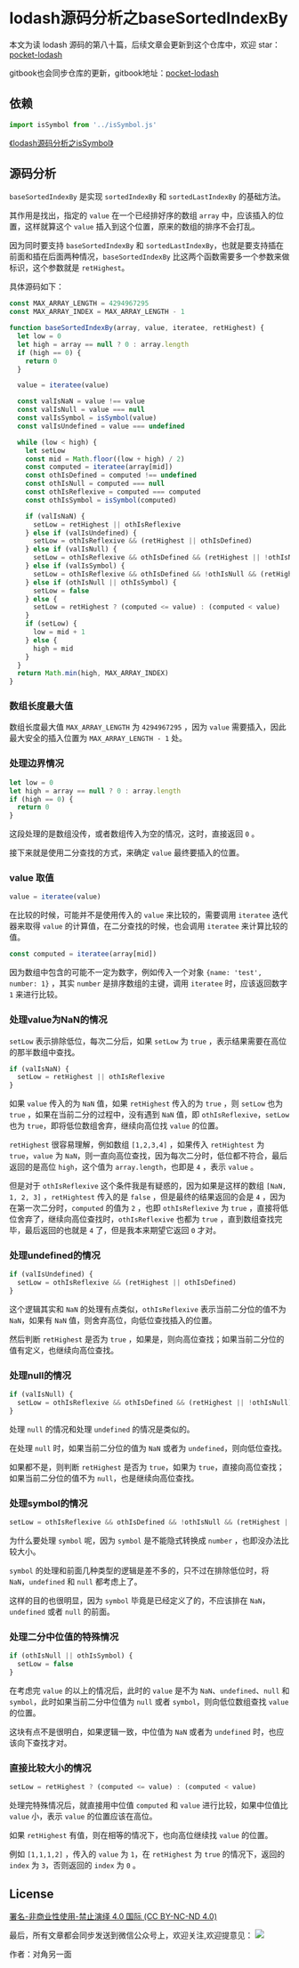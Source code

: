 # lodash源码分析之baseSortedIndexBy

本文为读 lodash 源码的第八十篇，后续文章会更新到这个仓库中，欢迎 star：[pocket-lodash](https://github.com/yeyuqiudeng/pocket-lodash)

gitbook也会同步仓库的更新，gitbook地址：[pocket-lodash](https://www.gitbook.com/book/yeyuqiudeng/pocket-lodash/details)

## 依赖

```javascript
import isSymbol from '../isSymbol.js'
```

[《lodash源码分析之isSymbol》](../isSymbol.md)

## 源码分析

`baseSortedIndexBy` 是实现 `sortedIndexBy` 和 `sortedLastIndexBy` 的基础方法。

其作用是找出，指定的 `value` 在一个已经排好序的数组 `array` 中，应该插入的位置，这样就算这个 `value` 插入到这个位置，原来的数组的排序不会打乱。

因为同时要支持 `baseSortedIndexBy` 和 `sortedLastIndexBy`，也就是要支持插在前面和插在后面两种情况，`baseSortedIndexBy` 比这两个函数需要多一个参数来做标识，这个参数就是 `retHighest`。

具体源码如下：

```javascript
const MAX_ARRAY_LENGTH = 4294967295
const MAX_ARRAY_INDEX = MAX_ARRAY_LENGTH - 1

function baseSortedIndexBy(array, value, iteratee, retHighest) {
  let low = 0
  let high = array == null ? 0 : array.length
  if (high == 0) {
    return 0
  }

  value = iteratee(value)

  const valIsNaN = value !== value
  const valIsNull = value === null
  const valIsSymbol = isSymbol(value)
  const valIsUndefined = value === undefined

  while (low < high) {
    let setLow
    const mid = Math.floor((low + high) / 2)
    const computed = iteratee(array[mid])
    const othIsDefined = computed !== undefined
    const othIsNull = computed === null
    const othIsReflexive = computed === computed
    const othIsSymbol = isSymbol(computed)

    if (valIsNaN) {
      setLow = retHighest || othIsReflexive
    } else if (valIsUndefined) {
      setLow = othIsReflexive && (retHighest || othIsDefined)
    } else if (valIsNull) {
      setLow = othIsReflexive && othIsDefined && (retHighest || !othIsNull)
    } else if (valIsSymbol) {
      setLow = othIsReflexive && othIsDefined && !othIsNull && (retHighest || !othIsSymbol)
    } else if (othIsNull || othIsSymbol) {
      setLow = false
    } else {
      setLow = retHighest ? (computed <= value) : (computed < value)
    }
    if (setLow) {
      low = mid + 1
    } else {
      high = mid
    }
  }
  return Math.min(high, MAX_ARRAY_INDEX)
}
```

### 数组长度最大值

数组长度最大值 `MAX_ARRAY_LENGTH` 为 `4294967295` ，因为 `value` 需要插入，因此最大安全的插入位置为 `MAX_ARRAY_LENGTH - 1` 处。

### 处理边界情况

```javascript
let low = 0
let high = array == null ? 0 : array.length
if (high == 0) {
  return 0
}
```

这段处理的是数组没传，或者数组传入为空的情况，这时，直接返回 `0` 。

接下来就是使用二分查找的方式，来确定 `value` 最终要插入的位置。

### value 取值

```javascript
value = iteratee(value)
```

在比较的时候，可能并不是使用传入的 `value` 来比较的，需要调用 `iteratee` 迭代器来取得 `value` 的计算值，在二分查找的时候，也会调用 `iteratee` 来计算比较的值。

```javascript
const computed = iteratee(array[mid])
```

因为数组中包含的可能不一定为数字，例如传入一个对象 `{name: 'test', number: 1}` ，其实 `number` 是排序数组的主键，调用 `iteratee` 时，应该返回数字 `1` 来进行比较。

### 处理value为NaN的情况

`setLow` 表示排除低位，每次二分后，如果 `setLow` 为 `true` ，表示结果需要在高位的那半数组中查找。

```javascript
if (valIsNaN) {
  setLow = retHighest || othIsReflexive
}
```

如果 `value` 传入的为 `NaN` 值，如果 `retHighest` 传入的为 `true` ，则 `setLow` 也为 `true` ，如果在当前二分的过程中，没有遇到 `NaN` 值，即 `othIsReflexive`，`setLow` 也为 `true`，即将低位数组舍弃，继续向高位找 `value` 的位置。

`retHighest` 很容易理解，例如数组 `[1,2,3,4]` ，如果传入 `retHightest` 为 `true`，`value` 为 `NaN`，则一直向高位查找，因为每次二分时，低位都不符合，最后返回的是高位 `high`，这个值为 `array.length`，也即是 `4` ，表示 `value` 。

但是对于 `othIsReflexive` 这个条件我是有疑惑的，因为如果是这样的数组 `[NaN, 1, 2, 3]` ，`retHightest` 传入的是 `false` ，但是最终的结果返回的会是 `4` ，因为在第一次二分时，`computed` 的值为 `2` ，也即 `othIsReflexive` 为 `true` ，直接将低位舍弃了，继续向高位查找时，`othIsReflexive` 也都为 `true` ，直到数组查找完毕，最后返回的也就是 `4` 了，但是我本来期望它返回 `0` 才对。

### 处理undefined的情况

```javascript
if (valIsUndefined) {
  setLow = othIsReflexive && (retHighest || othIsDefined)
}
```

这个逻辑其实和 `NaN` 的处理有点类似，`othIsReflexive` 表示当前二分位的值不为 `NaN`，如果有 `NaN` 值，则舍弃高位，向低位查找插入的位置。

然后判断 `retHighest` 是否为 `true` ，如果是，则向高位查找；如果当前二分位的值有定义，也继续向高位查找。

### 处理null的情况

```javascript
if (valIsNull) {
  setLow = othIsReflexive && othIsDefined && (retHighest || !othIsNull)
}
```

处理 `null` 的情况和处理 `undefined` 的情况是类似的。

在处理 `null` 时，如果当前二分位的值为 `NaN` 或者为 `undefined`，则向低位查找。

如果都不是，则判断 `retHighest` 是否为 `true`，如果为 `true`，直接向高位查找；如果当前二分位的值不为 `null`，也是继续向高位查找。

### 处理symbol的情况

```javascript
setLow = othIsReflexive && othIsDefined && !othIsNull && (retHighest || !othIsSymbol)
```

为什么要处理 `symbol` 呢，因为 `symbol` 是不能隐式转换成 `number` ，也即没办法比较大小。

`symbol` 的处理和前面几种类型的逻辑是差不多的，只不过在排除低位时，将 `NaN`，`undefined` 和 `null` 都考虑上了。

这样的目的也很明显，因为 `symbol` 毕竟是已经定义了的，不应该排在 `NaN`，`undefined` 或者 `null` 的前面。

### 处理二分中位值的特殊情况

```javascript
if (othIsNull || othIsSymbol) {
  setLow = false
}
```

在考虑完 `value` 的以上的情况后，此时的 `value` 是不为 `NaN`、`undefined`、`null` 和 `symbol`，此时如果当前二分中位值为 `null` 或者 `symbol`，则向低位数组查找 `value` 的位置。

这块有点不是很明白，如果逻辑一致，中位值为 `NaN` 或者为 `undefined` 时，也应该向下查找才对。

### 直接比较大小的情况

```javascript
setLow = retHighest ? (computed <= value) : (computed < value)
```

处理完特殊情况后，就直接用中位值 `computed` 和 `value` 进行比较，如果中位值比 `value` 小，表示 `value` 的位置应该在高位。

如果 `retHighest` 有值，则在相等的情况下，也向高位继续找 `value` 的位置。

例如 `[1,1,1,2]` ，传入的 `value` 为 `1`，在 `retHighest` 为 `true` 的情况下，返回的 `index` 为 `3`，否则返回的 `index` 为 `0` 。

## License

[署名-非商业性使用-禁止演绎 4.0 国际 (CC BY-NC-ND 4.0)](http://creativecommons.org/licenses/by-nc-nd/4.0/)

最后，所有文章都会同步发送到微信公众号上，欢迎关注,欢迎提意见：  ![](https://raw.githubusercontent.com/yeyuqiudeng/resource/master/images/qrcode_front-end-article.jpg) 

作者：对角另一面 